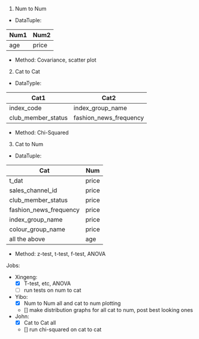 1. Num to Num 
  - DataTuple:

|Num1|Num2|
|---|---|
  |age|price|

  - Method: Covariance, scatter plot
2. Cat to Cat
  - DataTyple: 

|Cat1|Cat2|
|---|---|
|index_code|index_group_name|
|club_member_status|fashion_news_frequency|
  - Method: Chi-Squared 
3. Cat to Num
  - DataTuple: 

|Cat|Num|
|---|---|
|t_dat|price|
|sales_channel_id|price|
|club_member_status|price|
|fashion_news_frequency|price|
|index_group_name|price|
|colour_group_name|price|
|all the above|age|

  
  - Method: z-test, t-test, f-test, ANOVA 

  Jobs:
  - Xingeng: 
    - [x] T-test, etc, ANOVA
    - [ ] run tests on num to cat
  - Yibo: 
    - [x] Num to Num all and cat to num plotting
    - [] make distribution graphs for all cat to num, post best looking ones
  - John: 
    - [x] Cat to Cat all
    - [] run chi-squared on cat to cat


